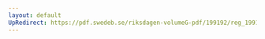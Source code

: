```yaml
---
layout: default
UpRedirect: https://pdf.swedeb.se/riksdagen-volumeG-pdf/199192/reg_199192/reg_199192_0889.pdf
---
```

